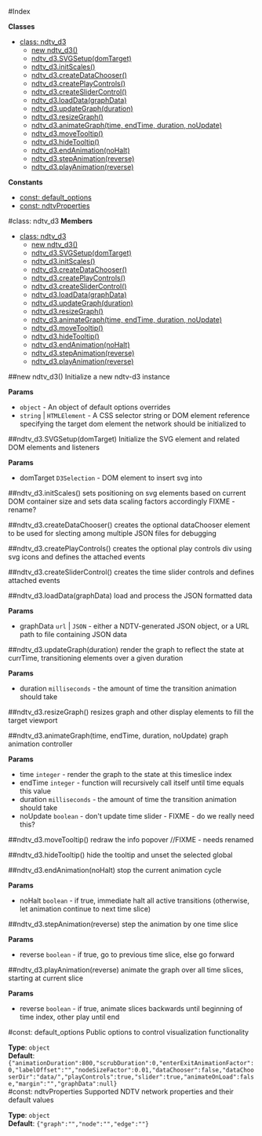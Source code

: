 #Index

**Classes**

* [class: ndtv_d3](#ndtv_d3)
  * [new ndtv_d3()](#new_ndtv_d3)
  * [ndtv_d3.SVGSetup(domTarget)](#ndtv_d3#SVGSetup)
  * [ndtv_d3.initScales()](#ndtv_d3#initScales)
  * [ndtv_d3.createDataChooser()](#ndtv_d3#createDataChooser)
  * [ndtv_d3.createPlayControls()](#ndtv_d3#createPlayControls)
  * [ndtv_d3.createSliderControl()](#ndtv_d3#createSliderControl)
  * [ndtv_d3.loadData(graphData)](#ndtv_d3#loadData)
  * [ndtv_d3.updateGraph(duration)](#ndtv_d3#updateGraph)
  * [ndtv_d3.resizeGraph()](#ndtv_d3#resizeGraph)
  * [ndtv_d3.animateGraph(time, endTime, duration, noUpdate)](#ndtv_d3#animateGraph)
  * [ndtv_d3.moveTooltip()](#ndtv_d3#moveTooltip)
  * [ndtv_d3.hideTooltip()](#ndtv_d3#hideTooltip)
  * [ndtv_d3.endAnimation(noHalt)](#ndtv_d3#endAnimation)
  * [ndtv_d3.stepAnimation(reverse)](#ndtv_d3#stepAnimation)
  * [ndtv_d3.playAnimation(reverse)](#ndtv_d3#playAnimation)

**Constants**

* [const: default_options](#default_options)
* [const: ndtvProperties](#ndtvProperties)
 
<a name="ndtv_d3"></a>
#class: ndtv_d3
**Members**

* [class: ndtv_d3](#ndtv_d3)
  * [new ndtv_d3()](#new_ndtv_d3)
  * [ndtv_d3.SVGSetup(domTarget)](#ndtv_d3#SVGSetup)
  * [ndtv_d3.initScales()](#ndtv_d3#initScales)
  * [ndtv_d3.createDataChooser()](#ndtv_d3#createDataChooser)
  * [ndtv_d3.createPlayControls()](#ndtv_d3#createPlayControls)
  * [ndtv_d3.createSliderControl()](#ndtv_d3#createSliderControl)
  * [ndtv_d3.loadData(graphData)](#ndtv_d3#loadData)
  * [ndtv_d3.updateGraph(duration)](#ndtv_d3#updateGraph)
  * [ndtv_d3.resizeGraph()](#ndtv_d3#resizeGraph)
  * [ndtv_d3.animateGraph(time, endTime, duration, noUpdate)](#ndtv_d3#animateGraph)
  * [ndtv_d3.moveTooltip()](#ndtv_d3#moveTooltip)
  * [ndtv_d3.hideTooltip()](#ndtv_d3#hideTooltip)
  * [ndtv_d3.endAnimation(noHalt)](#ndtv_d3#endAnimation)
  * [ndtv_d3.stepAnimation(reverse)](#ndtv_d3#stepAnimation)
  * [ndtv_d3.playAnimation(reverse)](#ndtv_d3#playAnimation)

<a name="new_ndtv_d3"></a>
##new ndtv_d3()
Initialize a new ndtv-d3 instance

**Params**

-  `object` - An object of default options overrides  
-  `string` | `HTMLElement` - A CSS selector string or DOM element reference specifying the target dom element the network should be initialized to  

<a name="ndtv_d3#SVGSetup"></a>
##ndtv_d3.SVGSetup(domTarget)
Initialize the SVG element and related DOM elements and listeners

**Params**

- domTarget `D3Selection` - DOM element to insert svg into  

<a name="ndtv_d3#initScales"></a>
##ndtv_d3.initScales()
sets positioning on svg elements based on current DOM container size and sets data scaling factors accordingly FIXME - rename?

<a name="ndtv_d3#createDataChooser"></a>
##ndtv_d3.createDataChooser()
creates the optional dataChooser element to be used for slecting among multiple JSON files for debugging

<a name="ndtv_d3#createPlayControls"></a>
##ndtv_d3.createPlayControls()
creates the optional play controls div using svg icons and defines the attached events

<a name="ndtv_d3#createSliderControl"></a>
##ndtv_d3.createSliderControl()
creates the time slider controls and defines attached events

<a name="ndtv_d3#loadData"></a>
##ndtv_d3.loadData(graphData)
load and process the JSON formatted data

**Params**

- graphData `url` | `JSON` - either a NDTV-generated JSON object, or a URL path to file containing JSON data  

<a name="ndtv_d3#updateGraph"></a>
##ndtv_d3.updateGraph(duration)
render the graph to reflect the state at currTime, transitioning elements over a given duration

**Params**

- duration `milliseconds` - the amount of time the transition animation should take  

<a name="ndtv_d3#resizeGraph"></a>
##ndtv_d3.resizeGraph()
resizes graph and other display elements to fill the target viewport

<a name="ndtv_d3#animateGraph"></a>
##ndtv_d3.animateGraph(time, endTime, duration, noUpdate)
graph animation controller

**Params**

- time `integer` - render the graph to the state at this timeslice index  
- endTime `integer` - function will recursively call itself until time equals this value  
- duration `milliseconds` - the amount of time the transition animation should take  
- noUpdate `boolean` - don't update time slider - FIXME - do we really need this?  

<a name="ndtv_d3#moveTooltip"></a>
##ndtv_d3.moveTooltip()
redraw the info popover //FIXME - needs renamed

<a name="ndtv_d3#hideTooltip"></a>
##ndtv_d3.hideTooltip()
hide the tooltip and unset the selected global

<a name="ndtv_d3#endAnimation"></a>
##ndtv_d3.endAnimation(noHalt)
stop the current animation cycle

**Params**

- noHalt `boolean` - if true, immediate halt all active transitions (otherwise, let animation continue to next time slice)  

<a name="ndtv_d3#stepAnimation"></a>
##ndtv_d3.stepAnimation(reverse)
step the animation by one time slice

**Params**

- reverse `boolean` - if true, go to previous time slice, else go forward  

<a name="ndtv_d3#playAnimation"></a>
##ndtv_d3.playAnimation(reverse)
animate the graph over all time slices, starting at current slice

**Params**

- reverse `boolean` - if true, animate slices backwards until beginning of time index, other play until end  

<a name="default_options"></a>
#const: default_options
Public options to control visualization functionality

**Type**: `object`  
**Default**: `{"animationDuration":800,"scrubDuration":0,"enterExitAnimationFactor":0,"labelOffset":"","nodeSizeFactor":0.01,"dataChooser":false,"dataChooserDir":"data/","playControls":true,"slider":true,"animateOnLoad":false,"margin":"","graphData":null}`  
<a name="ndtvProperties"></a>
#const: ndtvProperties
Supported NDTV network properties and their default values

**Type**: `object`  
**Default**: `{"graph":"","node":"","edge":""}`  
